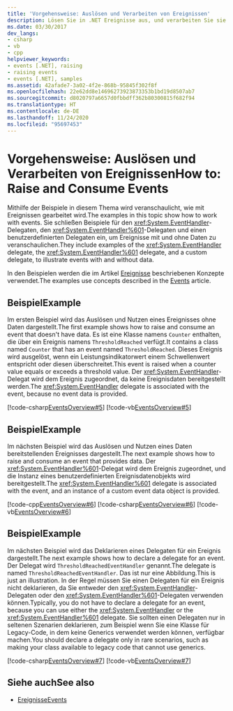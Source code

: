 ```yaml
---
title: 'Vorgehensweise: Auslösen und Verarbeiten von Ereignissen'
description: Lösen Sie in .NET Ereignisse aus, und verarbeiten Sie sie. Dieser Artikel enthält Beispiele, in denen die Delegaten EventHandler, EventHandler<TEventArgs> sowie ein benutzerdefinierter Delegat verwendet werden.
ms.date: 03/30/2017
dev_langs:
- csharp
- vb
- cpp
helpviewer_keywords:
- events [.NET], raising
- raising events
- events [.NET], samples
ms.assetid: 42afade7-3a02-4f2e-868b-95845f302f8f
ms.openlocfilehash: 22e62dd8e14696273923873353b1bd19d8507ab7
ms.sourcegitcommit: d8020797a6657d0fbbdff362b80300815f682f94
ms.translationtype: HT
ms.contentlocale: de-DE
ms.lasthandoff: 11/24/2020
ms.locfileid: "95697453"
---
```

# <a name="how-to-raise-and-consume-events"></a><span data-ttu-id="fcd3d-104">Vorgehensweise: Auslösen und Verarbeiten von Ereignissen</span><span class="sxs-lookup"><span data-stu-id="fcd3d-104">How to: Raise and Consume Events</span></span>

<span data-ttu-id="fcd3d-105">Mithilfe der Beispiele in diesem Thema wird veranschaulicht, wie mit Ereignissen gearbeitet wird.</span><span class="sxs-lookup"><span data-stu-id="fcd3d-105">The examples in this topic show how to work with events.</span></span> <span data-ttu-id="fcd3d-106">Sie schließen Beispiele für den <xref:System.EventHandler>-Delegaten, den <xref:System.EventHandler%601>-Delegaten und einen benutzerdefinierten Delegaten ein, um Ereignisse mit und ohne Daten zu veranschaulichen.</span><span class="sxs-lookup"><span data-stu-id="fcd3d-106">They include examples of the <xref:System.EventHandler> delegate, the <xref:System.EventHandler%601> delegate, and a custom delegate, to illustrate events with and without data.</span></span>  
  
 <span data-ttu-id="fcd3d-107">In den Beispielen werden die im Artikel [Ereignisse](index.md) beschriebenen Konzepte verwendet.</span><span class="sxs-lookup"><span data-stu-id="fcd3d-107">The examples use concepts described in the [Events](index.md) article.</span></span>  
  
## <a name="example"></a><span data-ttu-id="fcd3d-108">Beispiel</span><span class="sxs-lookup"><span data-stu-id="fcd3d-108">Example</span></span>  

 <span data-ttu-id="fcd3d-109">Im ersten Beispiel wird das Auslösen und Nutzen eines Ereignisses ohne Daten dargestellt.</span><span class="sxs-lookup"><span data-stu-id="fcd3d-109">The first example shows how to raise and consume an event that doesn't have data.</span></span> <span data-ttu-id="fcd3d-110">Es ist eine Klasse namens `Counter` enthalten, die über ein Ereignis namens `ThresholdReached` verfügt.</span><span class="sxs-lookup"><span data-stu-id="fcd3d-110">It contains a class named `Counter` that has an event named `ThresholdReached`.</span></span> <span data-ttu-id="fcd3d-111">Dieses Ereignis wird ausgelöst, wenn ein Leistungsindikatorwert einem Schwellenwert entspricht oder diesen überschreitet.</span><span class="sxs-lookup"><span data-stu-id="fcd3d-111">This event is raised when a counter value equals or exceeds a threshold value.</span></span> <span data-ttu-id="fcd3d-112">Der <xref:System.EventHandler>-Delegat wird dem Ereignis zugeordnet, da keine Ereignisdaten bereitgestellt werden.</span><span class="sxs-lookup"><span data-stu-id="fcd3d-112">The <xref:System.EventHandler> delegate is associated with the event, because no event data is provided.</span></span>  
  
 [!code-csharp[EventsOverview#5](../../../samples/snippets/csharp/VS_Snippets_CLR/eventsoverview/cs/programnodata.cs#5)]
 [!code-vb[EventsOverview#5](../../../samples/snippets/visualbasic/VS_Snippets_CLR/eventsoverview/vb/module1nodata.vb#5)]  
  
## <a name="example"></a><span data-ttu-id="fcd3d-113">Beispiel</span><span class="sxs-lookup"><span data-stu-id="fcd3d-113">Example</span></span>  

 <span data-ttu-id="fcd3d-114">Im nächsten Beispiel wird das Auslösen und Nutzen eines Daten bereitstellenden Ereignisses dargestellt.</span><span class="sxs-lookup"><span data-stu-id="fcd3d-114">The next example shows how to raise and consume an event that provides data.</span></span> <span data-ttu-id="fcd3d-115">Der <xref:System.EventHandler%601>-Delegat wird dem Ereignis zugeordnet, und die Instanz eines benutzerdefinierten Ereignisdatenobjekts wird bereitgestellt.</span><span class="sxs-lookup"><span data-stu-id="fcd3d-115">The <xref:System.EventHandler%601> delegate is associated with the event, and an instance of a custom event data object is provided.</span></span>  
  
 [!code-cpp[EventsOverview#6](../../../samples/snippets/cpp/VS_Snippets_CLR/eventsoverview/cpp/programwithdata.cpp#6)]
 [!code-csharp[EventsOverview#6](../../../samples/snippets/csharp/VS_Snippets_CLR/eventsoverview/cs/programwithdata.cs#6)]
 [!code-vb[EventsOverview#6](../../../samples/snippets/visualbasic/VS_Snippets_CLR/eventsoverview/vb/module1withdata.vb#6)]  
  
## <a name="example"></a><span data-ttu-id="fcd3d-116">Beispiel</span><span class="sxs-lookup"><span data-stu-id="fcd3d-116">Example</span></span>  

 <span data-ttu-id="fcd3d-117">Im nächsten Beispiel wird das Deklarieren eines Delegaten für ein Ereignis dargestellt.</span><span class="sxs-lookup"><span data-stu-id="fcd3d-117">The next example shows how to declare a delegate for an event.</span></span> <span data-ttu-id="fcd3d-118">Der Delegat wird `ThresholdReachedEventHandler` genannt.</span><span class="sxs-lookup"><span data-stu-id="fcd3d-118">The delegate is named `ThresholdReachedEventHandler`.</span></span> <span data-ttu-id="fcd3d-119">Das ist nur eine Abbildung.</span><span class="sxs-lookup"><span data-stu-id="fcd3d-119">This is just an illustration.</span></span> <span data-ttu-id="fcd3d-120">In der Regel müssen Sie einen Delegaten für ein Ereignis nicht deklarieren, da Sie entweder den <xref:System.EventHandler>-Delegaten oder den <xref:System.EventHandler%601>-Delegaten verwenden können.</span><span class="sxs-lookup"><span data-stu-id="fcd3d-120">Typically, you do not have to declare a delegate for an event, because you can use either the <xref:System.EventHandler> or the <xref:System.EventHandler%601> delegate.</span></span> <span data-ttu-id="fcd3d-121">Sie sollten einen Delegaten nur in seltenen Szenarien deklarieren, zum Beispiel wenn Sie eine Klasse für Legacy-Code, in dem keine Generics verwendet werden können, verfügbar machen.</span><span class="sxs-lookup"><span data-stu-id="fcd3d-121">You should declare a delegate only in rare scenarios, such as making your class available to legacy code that cannot use generics.</span></span>  
  
 [!code-csharp[EventsOverview#7](../../../samples/snippets/csharp/VS_Snippets_CLR/eventsoverview/cs/programwithdelegate.cs#7)]
 [!code-vb[EventsOverview#7](../../../samples/snippets/visualbasic/VS_Snippets_CLR/eventsoverview/vb/module1withdelegate.vb#7)]  
  
## <a name="see-also"></a><span data-ttu-id="fcd3d-122">Siehe auch</span><span class="sxs-lookup"><span data-stu-id="fcd3d-122">See also</span></span>

- [<span data-ttu-id="fcd3d-123">Ereignisse</span><span class="sxs-lookup"><span data-stu-id="fcd3d-123">Events</span></span>](index.md)
